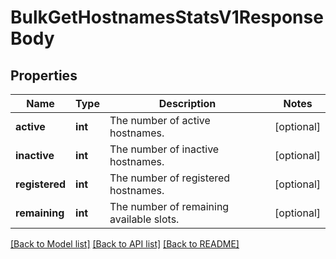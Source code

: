 # BulkGetHostnamesStatsV1ResponseBody

## Properties
Name | Type | Description | Notes
------------ | ------------- | ------------- | -------------
**active** | **int** | The number of active hostnames. | [optional] 
**inactive** | **int** | The number of inactive hostnames. | [optional] 
**registered** | **int** | The number of registered hostnames. | [optional] 
**remaining** | **int** | The number of remaining available slots. | [optional] 

[[Back to Model list]](../README.md#documentation-for-models) [[Back to API list]](../README.md#documentation-for-api-endpoints) [[Back to README]](../README.md)


